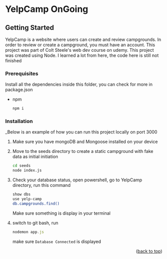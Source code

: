 # YelpCamp OnGoing

## Getting Started

YelpCamp is a website where users can create and review campgrounds. In order to review or create a campground, you must have an account. This project was part of Colt Steele's web dev course on udemy. This project was created using Node.
I learned a lot from here, the code here is still not finished

### Prerequisites

Install all the dependencies inside this folder, you can check for more in package.json
* npm
  ```sh
  npm i
  ```

### Installation

_Below is an example of how you can run this project locally on port 3000

1. Make sure you have mongoDB and Mongoose installed on your device
2. Move to the seeds directory to create a static campground with fake data as initial initiation
   ```sh
   cd seeds
   node index.js 
   ```
3. Check your database status, open powershell, go to YelpCamp directory, run this command
   ```sh
   show dbs
   use yelp-camp
   db.campgrounds.find()
   ```
   Make sure something is display in your terminal
   
4. switch to git bash, run 
   ```js
   nodemon app.js
   ```
   make sure `Database Connected` is displayed

<p align="right">(<a href="#top">back to top</a>)</p>

